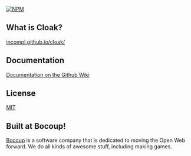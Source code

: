 [![NPM](https://nodei.co/npm/cloak.png)](https://nodei.co/npm/cloak/)

## What is Cloak?

[incompl.github.io/cloak/](http://incompl.github.io/cloak/)

## Documentation

[Documentation on the Github Wiki](https://github.com/bocoup/cloak/wiki)

## License

[MIT](https://github.com/bocoup/cloak/blob/master/LICENSE)

## Built at Bocoup!

[Bocoup](http://bocoup.com/) is a software company that is dedicated to moving the Open Web forward.
We do all kinds of awesome stuff, including making games.
